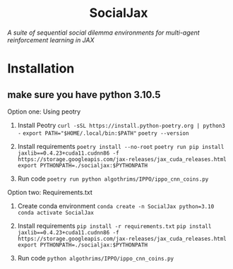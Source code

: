 <h1 align="center">SocialJax</h1>

*A suite of sequential social dilemma environments for multi-agent reinforcement learning in JAX*



# Installation

make sure you have python 3.10.5
---

Option one: Using peotry
  1. Install Peotry
    ```
    curl -sSL https://install.python-poetry.org | python3 -
    ```
    ```
    export PATH="$HOME/.local/bin:$PATH"
    ```
    ```
    poetry --version
    ```
    
  3. Install requirements
    ```
    poetry install --no-root
    ```
    ```
    poetry run pip install jaxlib==0.4.23+cuda11.cudnn86 -f https://storage.googleapis.com/jax-releases/jax_cuda_releases.html
    ```
    ```
    export PYTHONPATH=./socialjax:$PYTHONPATH
    ```
  5. Run code
    ```
    poetry run python algothrims/IPPO/ippo_cnn_coins.py 
    ```

Option two: Requirements.txt
  1. Create conda environment
    ```
    conda create -n SocialJax python=3.10
    ```
    ```
    conda activate SocialJax
    ```

  3. Install requirements
    ```
    pip install -r requirements.txt
    ```
    ```
    pip install jaxlib==0.4.23+cuda11.cudnn86 -f https://storage.googleapis.com/jax-releases/jax_cuda_releases.html
    ```
    ```
    export PYTHONPATH=./socialjax:$PYTHONPATH
    ```

  5. Run code
    ```
    python algothrims/IPPO/ippo_cnn_coins.py 
    ```
